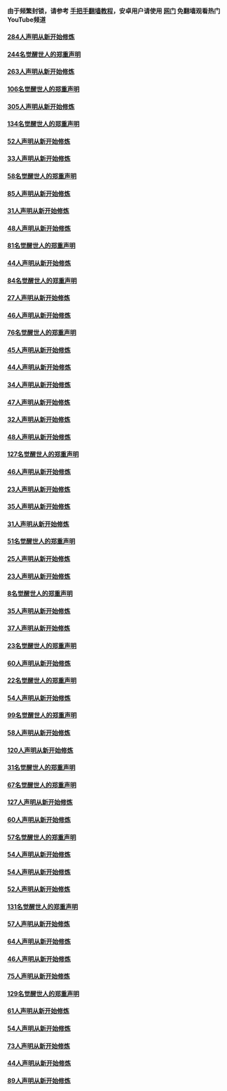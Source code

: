 #### 由于频繁封锁，请参考 [手把手翻墙教程](https://github.com/gfw-breaker/guides/wiki/)，安卓用户请使用 [网门](https://github.com/gfw-breaker/nogfw/blob/master/dl.md?t=04031600) 免翻墙观看热门YouTube频道 

#### [284人声明从新开始修炼](../pages/91/422707.md?t=04031600) 

#### [244名觉醒世人的郑重声明](../pages/91/422706.md?t=04031600) 

#### [263人声明从新开始修炼](../pages/91/422553.md?t=04031600) 

#### [106名觉醒世人的郑重声明](../pages/91/422552.md?t=04031600) 

#### [305人声明从新开始修炼](../pages/91/422153.md?t=04031600) 

#### [134名觉醒世人的郑重声明](../pages/91/422152.md?t=04031600) 

#### [52人声明从新开始修炼](../pages/91/421846.md?t=04031600) 

#### [33人声明从新开始修炼](../pages/91/421804.md?t=04031600) 

#### [58名觉醒世人的郑重声明](../pages/91/421845.md?t=04031600) 

#### [85人声明从新开始修炼](../pages/91/421769.md?t=04031600) 

#### [31人声明从新开始修炼](../pages/91/421763.md?t=04031600) 

#### [48人声明从新开始修炼](../pages/91/421605.md?t=04031600) 

#### [81名觉醒世人的郑重声明](../pages/91/421656.md?t=04031600) 

#### [44人声明从新开始修炼](../pages/91/421544.md?t=04031600) 

#### [84名觉醒世人的郑重声明](../pages/91/421543.md?t=04031600) 

#### [27人声明从新开始修炼](../pages/91/421465.md?t=04031600) 

#### [46人声明从新开始修炼](../pages/91/421454.md?t=04031600) 

#### [76名觉醒世人的郑重声明](../pages/91/421453.md?t=04031600) 

#### [45人声明从新开始修炼](../pages/91/421452.md?t=04031600) 

#### [44人声明从新开始修炼](../pages/91/421422.md?t=04031600) 

#### [34人声明从新开始修炼](../pages/91/421322.md?t=04031600) 

#### [47人声明从新开始修炼](../pages/91/421264.md?t=04031600) 

#### [32人声明从新开始修炼](../pages/91/421225.md?t=04031600) 

#### [48人声明从新开始修炼](../pages/91/421202.md?t=04031600) 

#### [127名觉醒世人的郑重声明](../pages/91/421224.md?t=04031600) 

#### [46人声明从新开始修炼](../pages/91/421203.md?t=04031600) 

#### [23人声明从新开始修炼](../pages/91/421138.md?t=04031600) 

#### [35人声明从新开始修炼](../pages/91/421122.md?t=04031600) 

#### [31人声明从新开始修炼](../pages/91/421081.md?t=04031600) 

#### [51名觉醒世人的郑重声明](../pages/91/421080.md?t=04031600) 

#### [25人声明从新开始修炼](../pages/91/421020.md?t=04031600) 

#### [23人声明从新开始修炼](../pages/91/420884.md?t=04031600) 

#### [8名觉醒世人的郑重声明](../pages/91/420883.md?t=04031600) 

#### [35人声明从新开始修炼](../pages/91/420809.md?t=04031600) 

#### [37人声明从新开始修炼](../pages/91/420766.md?t=04031600) 

#### [23名觉醒世人的郑重声明](../pages/91/420765.md?t=04031600) 

#### [60人声明从新开始修炼](../pages/91/420727.md?t=04031600) 

#### [22名觉醒世人的郑重声明](../pages/91/420726.md?t=04031600) 

#### [54人声明从新开始修炼](../pages/91/420529.md?t=04031600) 

#### [99名觉醒世人的郑重声明](../pages/91/420528.md?t=04031600) 

#### [58人声明从新开始修炼](../pages/91/420198.md?t=04031600) 

#### [120人声明从新开始修炼](../pages/91/420141.md?t=04031600) 

#### [31名觉醒世人的郑重声明](../pages/91/420197.md?t=04031600) 

#### [67名觉醒世人的郑重声明](../pages/91/420140.md?t=04031600) 

#### [127人声明从新开始修炼](../pages/91/420082.md?t=04031600) 

#### [60人声明从新开始修炼](../pages/91/420081.md?t=04031600) 

#### [57名觉醒世人的郑重声明](../pages/91/420080.md?t=04031600) 

#### [54人声明从新开始修炼](../pages/91/419533.md?t=04031600) 

#### [54人声明从新开始修炼](../pages/91/419532.md?t=04031600) 

#### [52人声明从新开始修炼](../pages/91/419531.md?t=04031600) 

#### [131名觉醒世人的郑重声明](../pages/91/419530.md?t=04031600) 

#### [57人声明从新开始修炼](../pages/91/419430.md?t=04031600) 

#### [64人声明从新开始修炼](../pages/91/419429.md?t=04031600) 

#### [46人声明从新开始修炼](../pages/91/419428.md?t=04031600) 

#### [75人声明从新开始修炼](../pages/91/419427.md?t=04031600) 

#### [129名觉醒世人的郑重声明](../pages/91/419426.md?t=04031600) 

#### [61人声明从新开始修炼](../pages/91/419198.md?t=04031600) 

#### [54人声明从新开始修炼](../pages/91/419197.md?t=04031600) 

#### [73人声明从新开始修炼](../pages/91/419196.md?t=04031600) 

#### [44人声明从新开始修炼](../pages/91/419075.md?t=04031600) 

#### [89人声明从新开始修炼](../pages/91/419074.md?t=04031600) 

